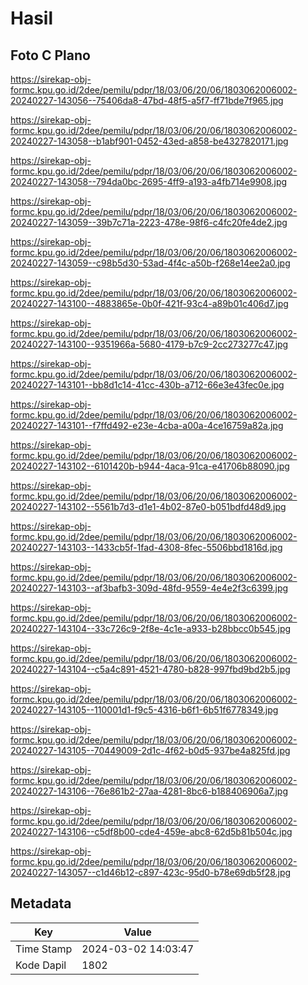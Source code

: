 # Hasil

## Foto C Plano

https://sirekap-obj-formc.kpu.go.id/2dee/pemilu/pdpr/18/03/06/20/06/1803062006002-20240227-143056--75406da8-47bd-48f5-a5f7-ff71bde7f965.jpg

https://sirekap-obj-formc.kpu.go.id/2dee/pemilu/pdpr/18/03/06/20/06/1803062006002-20240227-143058--b1abf901-0452-43ed-a858-be4327820171.jpg

https://sirekap-obj-formc.kpu.go.id/2dee/pemilu/pdpr/18/03/06/20/06/1803062006002-20240227-143058--794da0bc-2695-4ff9-a193-a4fb714e9908.jpg

https://sirekap-obj-formc.kpu.go.id/2dee/pemilu/pdpr/18/03/06/20/06/1803062006002-20240227-143059--39b7c71a-2223-478e-98f6-c4fc20fe4de2.jpg

https://sirekap-obj-formc.kpu.go.id/2dee/pemilu/pdpr/18/03/06/20/06/1803062006002-20240227-143059--c98b5d30-53ad-4f4c-a50b-f268e14ee2a0.jpg

https://sirekap-obj-formc.kpu.go.id/2dee/pemilu/pdpr/18/03/06/20/06/1803062006002-20240227-143100--4883865e-0b0f-421f-93c4-a89b01c406d7.jpg

https://sirekap-obj-formc.kpu.go.id/2dee/pemilu/pdpr/18/03/06/20/06/1803062006002-20240227-143100--9351966a-5680-4179-b7c9-2cc273277c47.jpg

https://sirekap-obj-formc.kpu.go.id/2dee/pemilu/pdpr/18/03/06/20/06/1803062006002-20240227-143101--bb8d1c14-41cc-430b-a712-66e3e43fec0e.jpg

https://sirekap-obj-formc.kpu.go.id/2dee/pemilu/pdpr/18/03/06/20/06/1803062006002-20240227-143101--f7ffd492-e23e-4cba-a00a-4ce16759a82a.jpg

https://sirekap-obj-formc.kpu.go.id/2dee/pemilu/pdpr/18/03/06/20/06/1803062006002-20240227-143102--6101420b-b944-4aca-91ca-e41706b88090.jpg

https://sirekap-obj-formc.kpu.go.id/2dee/pemilu/pdpr/18/03/06/20/06/1803062006002-20240227-143102--5561b7d3-d1e1-4b02-87e0-b051bdfd48d9.jpg

https://sirekap-obj-formc.kpu.go.id/2dee/pemilu/pdpr/18/03/06/20/06/1803062006002-20240227-143103--1433cb5f-1fad-4308-8fec-5506bbd1816d.jpg

https://sirekap-obj-formc.kpu.go.id/2dee/pemilu/pdpr/18/03/06/20/06/1803062006002-20240227-143103--af3bafb3-309d-48fd-9559-4e4e2f3c6399.jpg

https://sirekap-obj-formc.kpu.go.id/2dee/pemilu/pdpr/18/03/06/20/06/1803062006002-20240227-143104--33c726c9-2f8e-4c1e-a933-b28bbcc0b545.jpg

https://sirekap-obj-formc.kpu.go.id/2dee/pemilu/pdpr/18/03/06/20/06/1803062006002-20240227-143104--c5a4c891-4521-4780-b828-997fbd9bd2b5.jpg

https://sirekap-obj-formc.kpu.go.id/2dee/pemilu/pdpr/18/03/06/20/06/1803062006002-20240227-143105--110001d1-f9c5-4316-b6f1-6b51f6778349.jpg

https://sirekap-obj-formc.kpu.go.id/2dee/pemilu/pdpr/18/03/06/20/06/1803062006002-20240227-143105--70449009-2d1c-4f62-b0d5-937be4a825fd.jpg

https://sirekap-obj-formc.kpu.go.id/2dee/pemilu/pdpr/18/03/06/20/06/1803062006002-20240227-143106--76e861b2-27aa-4281-8bc6-b188406906a7.jpg

https://sirekap-obj-formc.kpu.go.id/2dee/pemilu/pdpr/18/03/06/20/06/1803062006002-20240227-143106--c5df8b00-cde4-459e-abc8-62d5b81b504c.jpg

https://sirekap-obj-formc.kpu.go.id/2dee/pemilu/pdpr/18/03/06/20/06/1803062006002-20240227-143057--c1d46b12-c897-423c-95d0-b78e69db5f28.jpg


## Metadata

| Key        | Value               |
| ---------- | ------------------- |
| Time Stamp | 2024-03-02 14:03:47 |
| Kode Dapil | 1802                |



